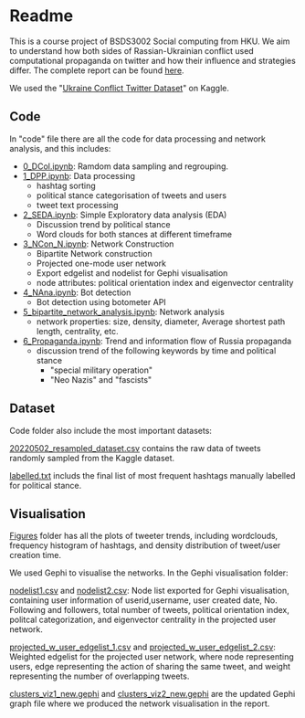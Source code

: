 

# Readme

This is a course project of BSDS3002 Social computing from HKU. We aim to understand how both sides of Rassian-Ukrainian conflict used computational propaganda on twitter and how their influence and strategies differ. The complete report can be found [here](https://github.com/Yvonne27Jin/BSDS3002GP_Computational_propaganda_Ukraine/blob/main/Group%20Project%20Report.pdf).

We used the "[Ukraine Conflict Twitter Dataset](https://www.kaggle.com/datasets/bwandowando/ukraine-russian-crisis-twitter-dataset-1-2-m-rows/code?select=UkraineCombinedTweetsDeduped_FEB28_part1.csv.gzip)" on Kaggle. 

## Code

In "code" file there are all the code for data processing and network analysis, and this includes:

- [0_DCol.ipynb](https://github.com/Yvonne27Jin/BSDS3002GP_Computational_propaganda_Ukraine/blob/main/code/0_DCol.ipynb): Ramdom data sampling and regrouping.
- [1_DPP.ipynb](https://github.com/Yvonne27Jin/BSDS3002GP_Computational_propaganda_Ukraine/blob/main/code/1_DPP.ipynb): Data processing
  - hashtag sorting 
  - political stance categorisation of tweets and users 
  - tweet text processing 
- [2_SEDA.ipynb](https://github.com/Yvonne27Jin/BSDS3002GP_Computational_propaganda_Ukraine/blob/main/code/2_SEDA.ipynb): Simple Exploratory data analysis (EDA)
  - Discussion trend by political stance
  - Word clouds for both stances at different timeframe
- [3_NCon_N.ipynb](https://github.com/Yvonne27Jin/BSDS3002GP_Computational_propaganda_Ukraine/blob/main/code/3_NCon_N.ipynb): Network Construction
  - Bipartite Network construction
  - Projected one-mode user network
  - Export edgelist and nodelist for Gephi visualisation
  - node attributes: political orientation index and eigenvector centrality
- [4_NAna.ipynb](https://github.com/Yvonne27Jin/BSDS3002GP_Computational_propaganda_Ukraine/blob/main/code/4_NAna.ipynb): Bot detection
  - Bot detection using botometer API
- [5_bipartite_network_analysis.ipynb](https://github.com/Yvonne27Jin/BSDS3002GP_Computational_propaganda_Ukraine/blob/main/code/5_bipartite_network_analysis.ipynb): Network analysis
  - network properties: size, density, diameter, Average shortest path length, centrality, etc.
- [6_Propaganda.ipynb](https://github.com/Yvonne27Jin/BSDS3002GP_Computational_propaganda_Ukraine/blob/main/code/6_Propaganda.ipynb): Trend and information flow of Russia propaganda
  - discussion trend of the following keywords by time and political stance
    - "special military operation"
    - "Neo Nazis" and "fascists"

## Dataset

Code folder also include the most important datasets:

[20220502_resampled_dataset.csv](https://github.com/Yvonne27Jin/BSDS3002GP_Computational_propaganda_Ukraine/blob/main/code/20220502_resampled_dataset.csv) contains the raw data of tweets randomly sampled from the Kaggle dataset.

[labelled.txt](https://github.com/Yvonne27Jin/BSDS3002GP_Computational_propaganda_Ukraine/blob/main/code/labelled.txt) includs the final list of most frequent hashtags manually labelled for political stance.



## Visualisation

[Figures](https://github.com/Yvonne27Jin/BSDS3002GP_Computational_propaganda_Ukraine/tree/main/Figures) folder has all the plots of tweeter trends, including wordclouds, frequency histogram of hashtags, and density distribution of tweet/user creation time. 

We used Gephi to visualise the networks. In the Gephi visualisation folder:

[nodelist1.csv](https://github.com/Yvonne27Jin/BSDS3002GP_Computational_propaganda_Ukraine/blob/main/code/nodelist1.csv) and [nodelist2.csv](https://github.com/Yvonne27Jin/BSDS3002GP_Computational_propaganda_Ukraine/blob/main/code/nodelist2.csv): Node list exported for Gephi visualisation, containing user information of userid,username, user created date, No. Following and followers, total number of tweets, political orientation index, politcal categorization, and eigenvector centrality in the projected user network.

<u>projected_w_user_edgelist_1.csv</u> and <u>projected_w_user_edgelist_2.csv</u>: Weighted edgelist for the projected user network, where node representing users, edge representing the action of sharing the same tweet, and weight representing the number of overlapping tweets.

<u>clusters_viz1_new.gephi</u> and <u>clusters_viz2_new.gephi</u> are the updated Gephi graph file where we produced the network visualisation in the report. 

